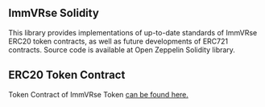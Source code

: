 ## ImmVRse Solidity
This library provides implementations of up-to-date standards of ImmVRse ERC20 token contracts, as well as future developments of ERC721 contracts. Source code is available at Open Zeppelin Solidity library.

## ERC20 Token Contract
Token Contract of ImmVRse Token [can be found here.](https://github.com/immvrse-solidity/contracts/token/ERC20/ImmVRseTokenContract.sol)

